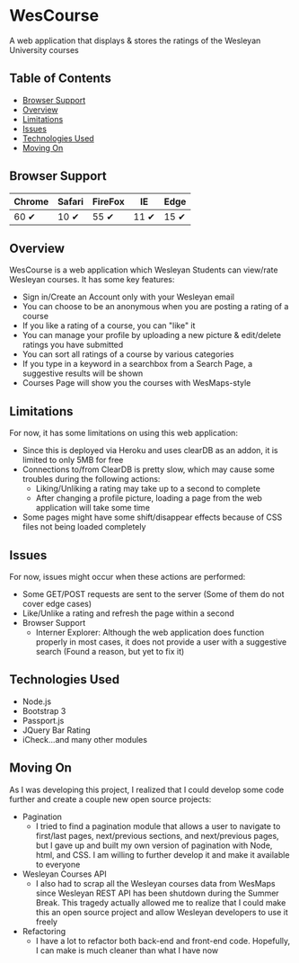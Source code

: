 

# WesCourse

A web application that displays & stores the ratings of the Wesleyan University courses

## Table of Contents


- [Browser Support](#browser-support)
- [Overview](#overview)
- [Limitations](#limitations)
- [Issues](#issues)
- [Technologies Used](#technologies-used)
- [Moving On](#moving-on)

## Browser Support

Chrome | Safari | FireFox | IE | Edge
------ | ------ | ------- | -- | ----
60 &#10004; | 10 &#10004; | 55 &#10004; | 11 &#10004; | 15 &#10004;


## Overview

WesCourse is a web application which Wesleyan Students can view/rate Wesleyan courses. It has some key features:
* Sign in/Create an Account only with your Wesleyan email
* You can choose to be an anonymous when you are posting a rating of a course
* If you like a rating of a course, you can "like" it
* You can manage your profile by uploading a new picture & edit/delete ratings you have submitted
* You can sort all ratings of a course by various categories
* If you type in a keyword in a searchbox from a Search Page, a suggestive results will be shown
* Courses Page will show you the courses with WesMaps-style


## Limitations

For now, it has some limitations on using this web application:

- Since this is deployed via Heroku and uses clearDB as an addon, it is limited to only 5MB for free
- Connections to/from ClearDB is pretty slow, which may cause some troubles during the following actions:
    * Liking/Unliking a rating may take up to a second to complete
    * After changing a profile picture, loading a page from the web application will take some time
- Some pages might have some shift/disappear effects because of CSS files not being loaded completely


## Issues

For now, issues might occur when these actions are performed:
* Some GET/POST requests are sent to the server (Some of them do not cover edge cases)
* Like/Unlike a rating and refresh the page within a second
* Browser Support 
  * Interner Explorer: Although the web application does function properly in most cases, it does not provide a user with a suggestive search (Found a reason, but yet to fix it)


## Technologies Used

* Node.js
* Bootstrap 3
* Passport.js
* JQuery Bar Rating
* iCheck...and many other modules


## Moving On

As I was developing this project, I realized that I could develop some code further and create a couple new open source projects:
* Pagination
  * I tried to find a pagination module that allows a user to navigate to first/last pages, next/previous sections, and next/previous pages, but I gave up and built my own version of pagination with Node, html, and CSS. I am willing to further develop it and make it available to everyone
* Wesleyan Courses API
  * I also had to scrap all the Wesleyan courses data from WesMaps since Wesleyan REST API has been shutdown during the Summer Break. This tragedy actually allowed me to realize that I could make this an open source project and allow Wesleyan developers to use it freely
* Refactoring
  * I have a lot to refactor both back-end and front-end code. Hopefully, I can make is much cleaner than what I have now






